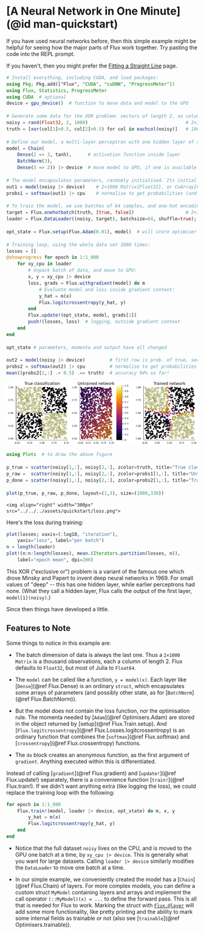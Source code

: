 # [A Neural Network in One Minute](@id man-quickstart)

If you have used neural networks before, then this simple example might be helpful for seeing how the major parts of Flux work together. Try pasting the code into the REPL prompt.

If you haven't, then you might prefer the [Fitting a Straight Line](overview.md) page.

```julia
# Install everything, including CUDA, and load packages:
using Pkg; Pkg.add(["Flux", "CUDA", "cuDNN", "ProgressMeter"])
using Flux, Statistics, ProgressMeter
using CUDA  # optional
device = gpu_device()  # function to move data and model to the GPU

# Generate some data for the XOR problem: vectors of length 2, as columns of a matrix:
noisy = rand(Float32, 2, 1000)                                    # 2×1000 Matrix{Float32}
truth = [xor(col[1]>0.5, col[2]>0.5) for col in eachcol(noisy)]   # 1000-element Vector{Bool}

# Define our model, a multi-layer perceptron with one hidden layer of size 3:
model = Chain(
    Dense(2 => 3, tanh),      # activation function inside layer
    BatchNorm(3),
    Dense(3 => 2)) |> device  # move model to GPU, if one is available

# The model encapsulates parameters, randomly initialised. Its initial output is:
out1 = model(noisy |> device)    # 2×1000 Matrix{Float32}, or CuArray{Float32}
probs1 = softmax(out1) |> cpu    # normalise to get probabilities (and move off GPU)

# To train the model, we use batches of 64 samples, and one-hot encoding:
target = Flux.onehotbatch(truth, [true, false])                   # 2×1000 OneHotMatrix
loader = Flux.DataLoader((noisy, target), batchsize=64, shuffle=true);

opt_state = Flux.setup(Flux.Adam(0.01), model)  # will store optimiser momentum, etc.

# Training loop, using the whole data set 1000 times:
losses = []
@showprogress for epoch in 1:1_000
    for xy_cpu in loader
        # Unpack batch of data, and move to GPU:
        x, y = xy_cpu |> device
        loss, grads = Flux.withgradient(model) do m
            # Evaluate model and loss inside gradient context:
            y_hat = m(x)
            Flux.logitcrossentropy(y_hat, y)
        end
        Flux.update!(opt_state, model, grads[1])
        push!(losses, loss)  # logging, outside gradient context
    end
end

opt_state # parameters, momenta and output have all changed

out2 = model(noisy |> device)         # first row is prob. of true, second row p(false)
probs2 = softmax(out2) |> cpu         # normalise to get probabilities
mean((probs2[1,:] .> 0.5) .== truth)  # accuracy 94% so far!
```

![](../../assets/quickstart/oneminute.png)

```julia
using Plots  # to draw the above figure

p_true = scatter(noisy[1,:], noisy[2,:], zcolor=truth, title="True classification", legend=false)
p_raw =  scatter(noisy[1,:], noisy[2,:], zcolor=probs1[1,:], title="Untrained network", label="", clims=(0,1))
p_done = scatter(noisy[1,:], noisy[2,:], zcolor=probs2[1,:], title="Trained network", legend=false)

plot(p_true, p_raw, p_done, layout=(1,3), size=(1000,330))
```

```@raw html
<img align="right" width="300px" src="../../../assets/quickstart/loss.png">
```

Here's the loss during training:

```julia
plot(losses; xaxis=(:log10, "iteration"),
    yaxis="loss", label="per batch")
n = length(loader)
plot!(n:n:length(losses), mean.(Iterators.partition(losses, n)),
    label="epoch mean", dpi=200)
```

This XOR ("exclusive or") problem is a variant of the famous one which drove Minsky and Papert to invent deep neural networks in 1969. For small values of "deep" -- this has one hidden layer, while earlier perceptrons had none. (What they call a hidden layer, Flux calls the output of the first layer, `model[1](noisy)`.)

Since then things have developed a little. 

## Features to Note

Some things to notice in this example are:

* The batch dimension of data is always the last one. Thus a `2×1000 Matrix` is a thousand observations, each a column of length 2. Flux defaults to `Float32`, but most of Julia to `Float64`.

* The `model` can be called like a function, `y = model(x)`. Each layer like [`Dense`](@ref Flux.Dense) is an ordinary `struct`, which encapsulates some arrays of parameters (and possibly other state, as for [`BatchNorm`](@ref Flux.BatchNorm)).

* But the model does not contain the loss function, nor the optimisation rule. The momenta needed by [`Adam`](@ref Optimisers.Adam) are stored in the object returned by [setup](@ref Flux.Train.setup). And [`Flux.logitcrossentropy`](@ref Flux.Losses.logitcrossentropy) is an ordinary function that combines the [`softmax`](@ref Flux.softmax) and [`crossentropy`](@ref Flux.crossentropy) functions.

* The `do` block creates an anonymous function, as the first argument of `gradient`. Anything executed within this is differentiated.

Instead of calling [`gradient`](@ref Flux.gradient) and [`update!`](@ref Flux.update!) separately, there is a convenience function [`train!`](@ref Flux.train!). If we didn't want anything extra (like logging the loss), we could replace the training loop with the following:

```julia
for epoch in 1:1_000
    Flux.train!(model, loader |> device, opt_state) do m, x, y
        y_hat = m(x)
        Flux.logitcrossentropy(y_hat, y)
    end
end
```

* Notice that the full dataset `noisy` lives on the CPU, and is moved to the GPU one batch at a time, by `xy_cpu |> device`. This is generally what you want for large datasets. Calling `loader |> device` similarly modifies the `DataLoader` to move one batch at a time.

* In our simple example, we conveniently created the model has a [`Chain`](@ref Flux.Chain) of layers.
For more complex models, you can define a custom struct `MyModel` containing layers and arrays and implement the call operator `(::MyModel)(x) = ...` to define the forward pass. This is all that is needed for Flux to work. Marking the struct with [`Flux.@layer`](@ref) will add some more functionality, like pretty printing and the ability to mark some internal fields as trainable or not (also see [`trainable`](@ref Optimisers.trainable)).
